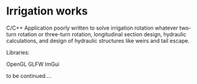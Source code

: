 # Irrigation works
C/C++ Application poorly written to solve irrigation rotation whatever two-turn rotation or three-turn rotation, longitudinal section design, hydraulic calculations, and design of hydraulic structures like weirs and tail escape.

Libraries:

OpenGL
GLFW
ImGui

to be continued....
